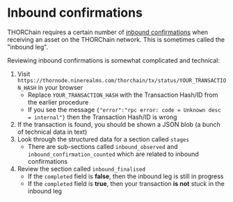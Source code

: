 # Inbound confirmations

THORChain requires a certain number of [inbound confirmations][1] when
receiving an asset on the THORChain network.  This is sometimes called the
"inbound leg".

Reviewing inbound confirmations is somewhat complicated and technical:

1. Visit `https://thornode.ninerealms.com/thorchain/tx/status/YOUR_TRANSACTION_HASH` in your browser
   - Replace `YOUR_TRANSACTION_HASH` with the Transaction Hash/ID from the earlier procedure
   - If you see the message `{"error":"rpc error: code = Unknown desc = internal"}` then the Transaction Hash/ID is wrong
1. If the transaction is found, you should be shown a JSON blob (a bunch of technical data in text)
1. Look through the structured data for a section called `stages`
   - There are sub-sections called `inbound_observed` and `inbound_confirmation_counted` which are related to inbound confirmations
1. Review the section called `inbound_finalised`
   - If the `completed` field is **false**, then the inbound leg is still in progress
   - If the `completed` field is **true**, then your transaction **is not** stuck in the inbound leg

[1]: https://thorchain-university.medium.com/under-the-hood-thorchain-transaction-delays-250d00ed57b7#f667
[2]: https://thorswap.medium.com/cross-chain-made-easy-thorswap-integrates-chainflip-liquidity-network-3894d24db1b8
